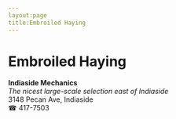 ```yaml
---
layout:page
title:Embroiled Haying
---
```

# Embroiled Haying

**Indiaside Mechanics**  
_The nicest large-scale selection east of Indiaside_  
3148 Pecan Ave, Indiaside  
☎ 417-7503



